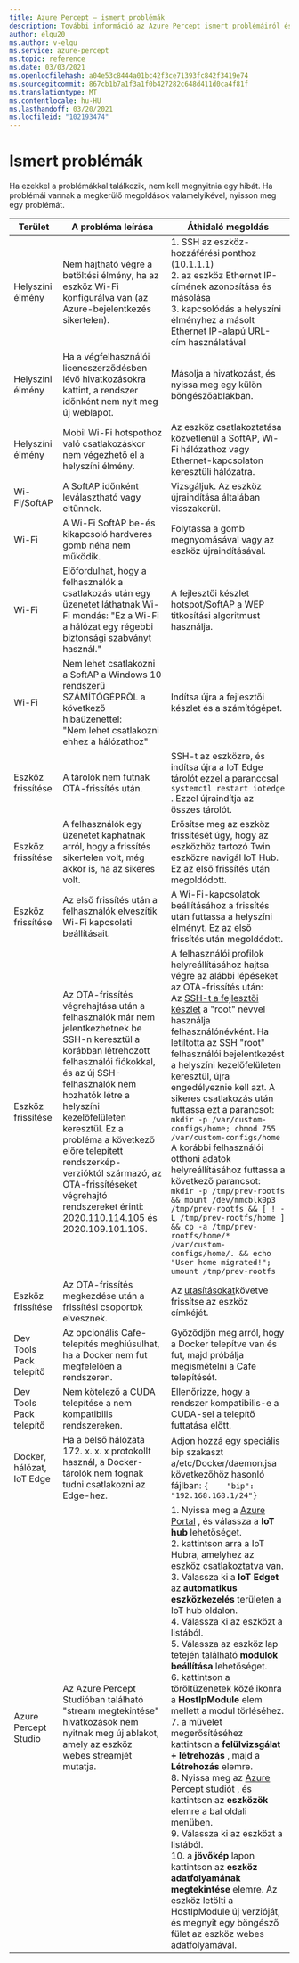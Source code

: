 ```yaml
---
title: Azure Percept – ismert problémák
description: További információ az Azure Percept ismert problémáiról és azok megkerülő megoldásairól
author: elqu20
ms.author: v-elqu
ms.service: azure-percept
ms.topic: reference
ms.date: 03/03/2021
ms.openlocfilehash: a04e53c8444a01bc42f3ce71393fc842f3419e74
ms.sourcegitcommit: 867cb1b7a1f3a1f0b427282c648d411d0ca4f81f
ms.translationtype: MT
ms.contentlocale: hu-HU
ms.lasthandoff: 03/20/2021
ms.locfileid: "102193474"
---
```

# <a name="known-issues"></a>Ismert problémák

Ha ezekkel a problémákkal találkozik, nem kell megnyitnia egy hibát. Ha problémái vannak a megkerülő megoldások valamelyikével, nyisson meg egy problémát.

|Terület|A probléma leírása|Áthidaló megoldás|
|-------|---------|---------|
| Helyszíni élmény | Nem hajtható végre a betöltési élmény, ha az eszköz Wi-Fi konfigurálva van (az Azure-bejelentkezés sikertelen). | 1. SSH az eszköz-hozzáférési ponthoz (10.1.1.1) <br> 2. az eszköz Ethernet IP-címének azonosítása és másolása <br> 3. kapcsolódás a helyszíni élményhez a másolt Ethernet IP-alapú URL-cím használatával |
| Helyszíni élmény | Ha a végfelhasználói licencszerződésben lévő hivatkozásokra kattint, a rendszer időnként nem nyit meg új weblapot. | Másolja a hivatkozást, és nyissa meg egy külön böngészőablakban. |
| Helyszíni élmény | Mobil Wi-Fi hotspothoz való csatlakozáskor nem végezhető el a helyszíni élmény. | Az eszköz csatlakoztatása közvetlenül a SoftAP, Wi-Fi hálózathoz vagy Ethernet-kapcsolaton keresztüli hálózatra. |
| Wi-Fi/SoftAP | A SoftAP időnként leválasztható vagy eltűnnek. | Vizsgáljuk.  Az eszköz újraindítása általában visszakerül. |
| Wi-Fi | A Wi-Fi SoftAP be-és kikapcsoló hardveres gomb néha nem működik. | Folytassa a gomb megnyomásával vagy az eszköz újraindításával. |
| Wi-Fi | Előfordulhat, hogy a felhasználók a csatlakozás után egy üzenetet láthatnak Wi-Fi mondás: "Ez a Wi-Fi a hálózat egy régebbi biztonsági szabványt használ." | A fejlesztői készlet hotspot/SoftAP a WEP titkosítási algoritmust használja. |
| Wi-Fi | Nem lehet csatlakozni a SoftAP a Windows 10 rendszerű SZÁMÍTÓGÉPRŐL a következő hibaüzenettel: <br> "Nem lehet csatlakozni ehhez a hálózathoz" | Indítsa újra a fejlesztői készlet és a számítógépet. |
| Eszköz frissítése | A tárolók nem futnak OTA-frissítés után. | SSH-t az eszközre, és indítsa újra a IoT Edge tárolót ezzel a paranccsal `systemctl restart iotedge` . Ezzel újraindítja az összes tárolót. |
| Eszköz frissítése | A felhasználók egy üzenetet kaphatnak arról, hogy a frissítés sikertelen volt, még akkor is, ha az sikeres volt. | Erősítse meg az eszköz frissítését úgy, hogy az eszközhöz tartozó Twin eszközre navigál IoT Hub. Ez az első frissítés után megoldódott. |
| Eszköz frissítése | Az első frissítés után a felhasználók elveszítik Wi-Fi kapcsolati beállításait. | A Wi-Fi-kapcsolatok beállításához a frissítés után futtassa a helyszíni élményt. Ez az első frissítés után megoldódott. |
| Eszköz frissítése | Az OTA-frissítés végrehajtása után a felhasználók már nem jelentkezhetnek be SSH-n keresztül a korábban létrehozott felhasználói fiókokkal, és az új SSH-felhasználók nem hozhatók létre a helyszíni kezelőfelületen keresztül. Ez a probléma a következő előre telepített rendszerkép-verzióktól származó, az OTA-frissítéseket végrehajtó rendszereket érinti: 2020.110.114.105 és 2020.109.101.105. | A felhasználói profilok helyreállításához hajtsa végre az alábbi lépéseket az OTA-frissítés után: <br> Az [SSH-t a fejlesztői készlet](./how-to-ssh-into-percept-dk.md) a "root" névvel használja felhasználónévként. Ha letiltotta az SSH "root" felhasználói bejelentkezést a helyszíni kezelőfelületen keresztül, újra engedélyeznie kell azt. A sikeres csatlakozás után futtassa ezt a parancsot: <br> ```mkdir -p /var/custom-configs/home; chmod 755 /var/custom-configs/home``` <br> A korábbi felhasználói otthoni adatok helyreállításához futtassa a következő parancsot: <br> ```mkdir -p /tmp/prev-rootfs && mount /dev/mmcblk0p3 /tmp/prev-rootfs && [ ! -L /tmp/prev-rootfs/home ] && cp -a /tmp/prev-rootfs/home/* /var/custom-configs/home/. && echo "User home migrated!"; umount /tmp/prev-rootfs``` |
| Eszköz frissítése | Az OTA-frissítés megkezdése után a frissítési csoportok elvesznek. | Az [utasításokat](https://docs.microsoft.com/azure/azure-percept/how-to-update-over-the-air#create-a-device-update-group)követve frissítse az eszköz címkéjét. |
| Dev Tools Pack telepítő | Az opcionális Cafe-telepítés meghiúsulhat, ha a Docker nem fut megfelelően a rendszeren. | Győződjön meg arról, hogy a Docker telepítve van és fut, majd próbálja megismételni a Cafe telepítését. |
| Dev Tools Pack telepítő | Nem kötelező a CUDA telepítése a nem kompatibilis rendszereken. | Ellenőrizze, hogy a rendszer kompatibilis-e a CUDA-sel a telepítő futtatása előtt. |
| Docker, hálózat, IoT Edge | Ha a belső hálózata 172. x. x. x protokollt használ, a Docker-tárolók nem fognak tudni csatlakozni az Edge-hez. | Adjon hozzá egy speciális bip szakaszt a/etc/Docker/daemon.jsa következőhöz hasonló fájlban: `{    "bip": "192.168.168.1/24"}` |
|Azure Percept Studio | Az Azure Percept Studióban található "stream megtekintése" hivatkozások nem nyitnak meg új ablakot, amely az eszköz webes streamjét mutatja. | 1. Nyissa meg a [Azure Portal](https://portal.azure.com) , és válassza a **IoT hub** lehetőséget. <br> 2. kattintson arra a IoT Hubra, amelyhez az eszköz csatlakoztatva van. <br> 3. Válassza ki a **IoT Edget** az **automatikus eszközkezelés** területen a IoT hub oldalon. <br> 4. Válassza ki az eszközt a listából. <br> 5. Válassza az eszköz lap tetején található **modulok beállítása** lehetőséget. <br> 6. kattintson a töröltüzenetek közé ikonra a **HostIpModule** elem mellett a modul törléséhez. <br> 7. a művelet megerősítéséhez kattintson a **felülvizsgálat + létrehozás** , majd a **Létrehozás** elemre. <br> 8. Nyissa meg az [Azure Percept studiót](https://go.microsoft.com/fwlink/?linkid=2135819) , és kattintson az **eszközök** elemre a bal oldali menüben. <br> 9. Válassza ki az eszközt a listából. <br> 10. a **jövőkép** lapon kattintson az **eszköz adatfolyamának megtekintése** elemre. Az eszköz letölti a HostIpModule új verzióját, és megnyit egy böngésző fület az eszköz webes adatfolyamával. |